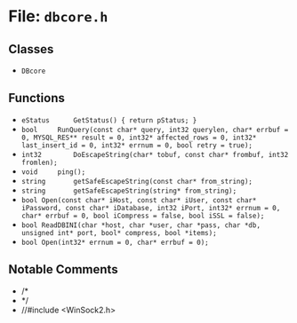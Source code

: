 # File: `dbcore.h`

## Classes

- `DBcore`

## Functions

- `eStatus		GetStatus() { return pStatus; }`
- `bool		RunQuery(const char* query, int32 querylen, char* errbuf = 0, MYSQL_RES** result = 0, int32* affected_rows = 0, int32* last_insert_id = 0, int32* errnum = 0, bool retry = true);`
- `int32		DoEscapeString(char* tobuf, const char* frombuf, int32 fromlen);`
- `void		ping();`
- `string		getSafeEscapeString(const char* from_string);`
- `string		getSafeEscapeString(string* from_string);`
- `bool	Open(const char* iHost, const char* iUser, const char* iPassword, const char* iDatabase, int32 iPort, int32* errnum = 0, char* errbuf = 0, bool iCompress = false, bool iSSL = false);`
- `bool	ReadDBINI(char *host, char *user, char *pass, char *db, unsigned int* port, bool* compress, bool *items);`
- `bool	Open(int32* errnum = 0, char* errbuf = 0);`

## Notable Comments

- /*
- */
- //#include <WinSock2.h>
